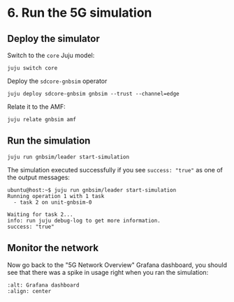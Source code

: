 # 6. Run the 5G simulation

## Deploy the simulator

Switch to the `core` Juju model:

```console
juju switch core
```

Deploy the `sdcore-gnbsim` operator

```console
juju deploy sdcore-gnbsim gnbsim --trust --channel=edge
```

Relate it to the AMF:

```console
juju relate gnbsim amf
```

## Run the simulation

```console
juju run gnbsim/leader start-simulation
```

The simulation executed successfully if you see `success: "true"` as one of the
output messages:

```console
ubuntu@host:~$ juju run gnbsim/leader start-simulation
Running operation 1 with 1 task
  - task 2 on unit-gnbsim-0

Waiting for task 2...
info: run juju debug-log to get more information.
success: "true"
```

## Monitor the network

Now go back to the "5G Network Overview" Grafana dashboard, you should see that there was a spike 
in usage right when you ran the simulation:

```{image} ../images/grafana_5g_dashboard_sim_after.png
:alt: Grafana dashboard
:align: center
```
